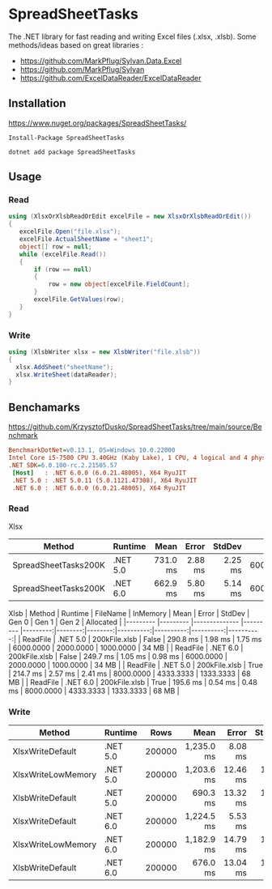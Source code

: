 # SpreadSheetTasks
 The .NET library for fast reading and writing Excel files (.xlsx, .xlsb). 
 Some methods/ideas based on great libraries : 
 * https://github.com/MarkPflug/Sylvan.Data.Excel
 * https://github.com/MarkPflug/Sylvan
 * https://github.com/ExcelDataReader/ExcelDataReader

 ## Installation
 https://www.nuget.org/packages/SpreadSheetTasks/
 
 ```Install-Package SpreadSheetTasks```
 
 ```dotnet add package SpreadSheetTasks```

 
 ## Usage
 
 ### Read
 ```c#
 using (XlsxOrXlsbReadOrEdit excelFile = new XlsxOrXlsbReadOrEdit())
 {
    excelFile.Open("file.xlsx");
    excelFile.ActualSheetName = "sheet1";
    object[] row = null;
    while (excelFile.Read())
    {
        if (row == null)
        {
            row = new object[excelFile.FieldCount];
        }
        excelFile.GetValues(row);
    }
 }
 ```
 ### Write
 ``` C#
using (XlsbWriter xlsx = new XlsbWriter("file.xlsb"))
{
   xlsx.AddSheet("sheetName");
   xlsx.WriteSheet(dataReader);
}
 ```
 
 ## Benchamarks

 https://github.com/KrzysztofDusko/SpreadSheetTasks/tree/main/source/Benchmark
 
 ``` ini
BenchmarkDotNet=v0.13.1, OS=Windows 10.0.22000
Intel Core i5-7500 CPU 3.40GHz (Kaby Lake), 1 CPU, 4 logical and 4 physical cores
.NET SDK=6.0.100-rc.2.21505.57
  [Host]   : .NET 6.0.0 (6.0.21.48005), X64 RyuJIT
  .NET 5.0 : .NET 5.0.11 (5.0.1121.47308), X64 RyuJIT
  .NET 6.0 : .NET 6.0.0 (6.0.21.48005), X64 RyuJIT
```
### Read
Xlsx

|               Method |  Runtime |     Mean |   Error |  StdDev |     Gen 0 |     Gen 1 |     Gen 2 | Allocated |
|--------------------- |--------- |---------:|--------:|--------:|----------:|----------:|----------:|----------:|
| SpreadSheetTasks200K | .NET 5.0 | 731.0 ms | 2.88 ms | 2.25 ms | 6000.0000 | 2000.0000 | 1000.0000 |     34 MB |
| SpreadSheetTasks200K | .NET 6.0 | 662.9 ms | 5.80 ms | 5.14 ms | 6000.0000 | 2000.0000 | 1000.0000 |     34 MB |


Xlsb
|   Method |  Runtime |      FileName | InMemory |     Mean |   Error |  StdDev |     Gen 0 |     Gen 1 |     Gen 2 | Allocated |
|--------- |--------- |-------------- |--------- |---------:|--------:|--------:|----------:|----------:|----------:|----------:|
| ReadFile | .NET 5.0 | 200kFile.xlsb |    False | 290.8 ms | 1.98 ms | 1.75 ms | 6000.0000 | 2000.0000 | 1000.0000 |     34 MB |
| ReadFile | .NET 6.0 | 200kFile.xlsb |    False | 249.7 ms | 1.05 ms | 0.98 ms | 6000.0000 | 2000.0000 | 1000.0000 |     34 MB |
| ReadFile | .NET 5.0 | 200kFile.xlsb |     True | 214.7 ms | 2.57 ms | 2.41 ms | 8000.0000 | 4333.3333 | 1333.3333 |     68 MB |
| ReadFile | .NET 6.0 | 200kFile.xlsb |     True | 195.6 ms | 0.54 ms | 0.48 ms | 8000.0000 | 4333.3333 | 1333.3333 |     68 MB |


### Write

|             Method |  Runtime |   Rows |       Mean |    Error |   StdDev |      Gen 0 | Allocated |
|------------------- |--------- |------- |-----------:|---------:|---------:|-----------:|----------:|
|   XlsxWriteDefault | .NET 5.0 | 200000 | 1,235.0 ms |  8.08 ms |  7.55 ms | 28000.0000 |    102 MB |
| XlsxWriteLowMemory | .NET 5.0 | 200000 | 1,203.6 ms | 12.46 ms | 11.65 ms | 26000.0000 |     78 MB |
|   XlsbWriteDefault | .NET 5.0 | 200000 |   690.3 ms | 13.32 ms | 13.08 ms |  4000.0000 |     31 MB |
|   XlsxWriteDefault | .NET 6.0 | 200000 | 1,224.5 ms |  5.53 ms |  4.90 ms | 28000.0000 |    102 MB |
| XlsxWriteLowMemory | .NET 6.0 | 200000 | 1,182.9 ms | 14.79 ms | 13.83 ms | 26000.0000 |     78 MB |
|   XlsbWriteDefault | .NET 6.0 | 200000 |   676.0 ms | 13.04 ms | 12.19 ms |  4000.0000 |     31 MB |